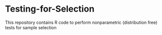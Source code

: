 # Testing-for-Selection
This repository contains R code to perform nonparametric (distribution free) tests for sample selection
